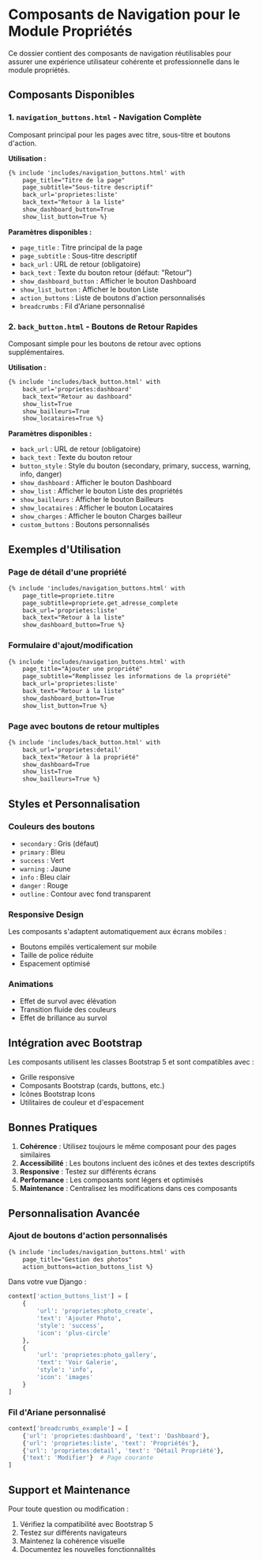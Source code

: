 # Composants de Navigation pour le Module Propriétés

Ce dossier contient des composants de navigation réutilisables pour assurer une expérience utilisateur cohérente et professionnelle dans le module propriétés.

## Composants Disponibles

### 1. `navigation_buttons.html` - Navigation Complète
Composant principal pour les pages avec titre, sous-titre et boutons d'action.

**Utilisation :**
```html
{% include 'includes/navigation_buttons.html' with 
    page_title="Titre de la page"
    page_subtitle="Sous-titre descriptif"
    back_url='proprietes:liste'
    back_text="Retour à la liste"
    show_dashboard_button=True
    show_list_button=True %}
```

**Paramètres disponibles :**
- `page_title` : Titre principal de la page
- `page_subtitle` : Sous-titre descriptif
- `back_url` : URL de retour (obligatoire)
- `back_text` : Texte du bouton retour (défaut: "Retour")
- `show_dashboard_button` : Afficher le bouton Dashboard
- `show_list_button` : Afficher le bouton Liste
- `action_buttons` : Liste de boutons d'action personnalisés
- `breadcrumbs` : Fil d'Ariane personnalisé

### 2. `back_button.html` - Boutons de Retour Rapides
Composant simple pour les boutons de retour avec options supplémentaires.

**Utilisation :**
```html
{% include 'includes/back_button.html' with 
    back_url='proprietes:dashboard' 
    back_text="Retour au dashboard"
    show_list=True
    show_bailleurs=True
    show_locataires=True %}
```

**Paramètres disponibles :**
- `back_url` : URL de retour (obligatoire)
- `back_text` : Texte du bouton retour
- `button_style` : Style du bouton (secondary, primary, success, warning, info, danger)
- `show_dashboard` : Afficher le bouton Dashboard
- `show_list` : Afficher le bouton Liste des propriétés
- `show_bailleurs` : Afficher le bouton Bailleurs
- `show_locataires` : Afficher le bouton Locataires
- `show_charges` : Afficher le bouton Charges bailleur
- `custom_buttons` : Boutons personnalisés

## Exemples d'Utilisation

### Page de détail d'une propriété
```html
{% include 'includes/navigation_buttons.html' with 
    page_title=propriete.titre
    page_subtitle=propriete.get_adresse_complete
    back_url='proprietes:liste'
    back_text="Retour à la liste"
    show_dashboard_button=True %}
```

### Formulaire d'ajout/modification
```html
{% include 'includes/navigation_buttons.html' with 
    page_title="Ajouter une propriété"
    page_subtitle="Remplissez les informations de la propriété"
    back_url='proprietes:liste'
    back_text="Retour à la liste"
    show_dashboard_button=True
    show_list_button=True %}
```

### Page avec boutons de retour multiples
```html
{% include 'includes/back_button.html' with 
    back_url='proprietes:detail'
    back_text="Retour à la propriété"
    show_dashboard=True
    show_list=True
    show_bailleurs=True %}
```

## Styles et Personnalisation

### Couleurs des boutons
- `secondary` : Gris (défaut)
- `primary` : Bleu
- `success` : Vert
- `warning` : Jaune
- `info` : Bleu clair
- `danger` : Rouge
- `outline` : Contour avec fond transparent

### Responsive Design
Les composants s'adaptent automatiquement aux écrans mobiles :
- Boutons empilés verticalement sur mobile
- Taille de police réduite
- Espacement optimisé

### Animations
- Effet de survol avec élévation
- Transition fluide des couleurs
- Effet de brillance au survol

## Intégration avec Bootstrap

Les composants utilisent les classes Bootstrap 5 et sont compatibles avec :
- Grille responsive
- Composants Bootstrap (cards, buttons, etc.)
- Icônes Bootstrap Icons
- Utilitaires de couleur et d'espacement

## Bonnes Pratiques

1. **Cohérence** : Utilisez toujours le même composant pour des pages similaires
2. **Accessibilité** : Les boutons incluent des icônes et des textes descriptifs
3. **Responsive** : Testez sur différents écrans
4. **Performance** : Les composants sont légers et optimisés
5. **Maintenance** : Centralisez les modifications dans ces composants

## Personnalisation Avancée

### Ajout de boutons d'action personnalisés
```html
{% include 'includes/navigation_buttons.html' with 
    page_title="Gestion des photos"
    action_buttons=action_buttons_list %}
```

Dans votre vue Django :
```python
context['action_buttons_list'] = [
    {
        'url': 'proprietes:photo_create',
        'text': 'Ajouter Photo',
        'style': 'success',
        'icon': 'plus-circle'
    },
    {
        'url': 'proprietes:photo_gallery',
        'text': 'Voir Galerie',
        'style': 'info',
        'icon': 'images'
    }
]
```

### Fil d'Ariane personnalisé
```python
context['breadcrumbs_example'] = [
    {'url': 'proprietes:dashboard', 'text': 'Dashboard'},
    {'url': 'proprietes:liste', 'text': 'Propriétés'},
    {'url': 'proprietes:detail', 'text': 'Détail Propriété'},
    {'text': 'Modifier'}  # Page courante
]
```

## Support et Maintenance

Pour toute question ou modification :
1. Vérifiez la compatibilité avec Bootstrap 5
2. Testez sur différents navigateurs
3. Maintenez la cohérence visuelle
4. Documentez les nouvelles fonctionnalités
